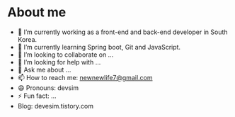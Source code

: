 # About me

- 🔭 I’m currently working as a front-end and back-end developer in South Korea.
- 🌱 I’m currently learning Spring boot, Git and JavaScript.
- 👯 I’m looking to collaborate on ...
- 🤔 I’m looking for help with ...
- 💬 Ask me about ...
- 📫 How to reach me: newnewlife7@gmail.com
- 😄 Pronouns: devsim
- ⚡ Fun fact: ...
- Blog: devesim.tistory.com
